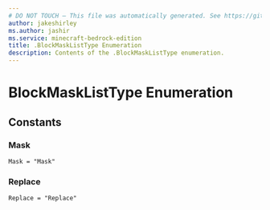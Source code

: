 ```yaml
---
# DO NOT TOUCH — This file was automatically generated. See https://github.com/mojang/minecraftapidocsgenerator to modify descriptions, examples, etc.
author: jakeshirley
ms.author: jashir
ms.service: minecraft-bedrock-edition
title: .BlockMaskListType Enumeration
description: Contents of the .BlockMaskListType enumeration.
---
```

# BlockMaskListType Enumeration

## Constants
### **Mask**
`Mask = "Mask"`
### **Replace**
`Replace = "Replace"`
